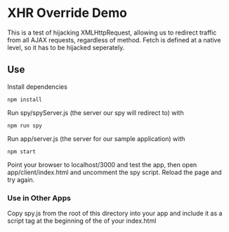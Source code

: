 # XHR Override Demo

This is a test of hijacking XMLHttpRequest, allowing us to redirect traffic from all AJAX requests, regardless of method. Fetch is defined at a native level, so it has to be hijacked seperately.

## Use
Install dependencies
```
npm install
```

Run spy/spyServer.js (the server our spy will redirect to) with 
```
npm run spy
```

Run app/server.js (the server for our sample application) with 
```
npm start
```

Point your browser to localhost/3000 and test the app, then open app/client/index.html and uncomment the spy script.
Reload the page and try again.


### Use in Other Apps

Copy spy.js  from the root of this directory into your app and include it as a script tag at the beginning of the <head> of your index.html
